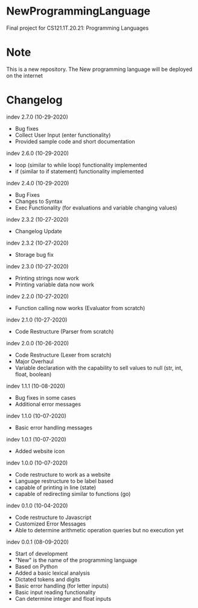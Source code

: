 # NewProgrammingLanguage
Final project for CS121.1T.20.21: Programming Languages

# Note
This is a new repository. The New programming language will be deployed on the internet

# Changelog
indev 2.7.0 (10-29-2020)
- Bug fixes
- Collect User Input (enter functionality)
- Provided sample code and short documentation

indev 2.6.0 (10-29-2020)
- loop (similar to while loop) functionality implemented
- if (similar to if statement) functionality implemented

indev 2.4.0 (10-29-2020)
- Bug Fixes
- Changes to Syntax
- Exec Functionality (for evaluations and variable changing values)

indev 2.3.2 (10-27-2020)
- Changelog Update

indev 2.3.2 (10-27-2020)
- Storage bug fix

indev 2.3.0 (10-27-2020)
- Printing strings now work
- Printing variable data now work

indev 2.2.0 (10-27-2020)
- Function calling now works (Evaluator from scratch)

indev 2.1.0 (10-27-2020)
- Code Restructure (Parser from scratch)

indev 2.0.0 (10-26-2020)
- Code Restructure (Lexer from scratch)
- Major Overhaul
- Variable declaration with the capability to sell values to null (str, int, float, boolean)

indev 1.1.1 (10-08-2020)
- Bug fixes in some cases
- Additional error messages

indev 1.1.0 (10-07-2020)
- Basic error handling messages

indev 1.0.1 (10-07-2020)
- Added website icon

indev 1.0.0 (10-07-2020)
- Code restructure to work as a website
- Language restructure to be label based
- capable of printing in line (state)
- capable of redirecting similar to functions (go)

indev 0.1.0 (10-04-2020)
- Code restructure to Javascript
- Customized Error Messages
- Able to determine arithmetic operation queries but no execution yet

indev 0.0.1 (08-09-2020)
- Start of development
- "New" is the name of the programming language
- Based on Python
- Added a basic lexical analysis
- Dictated tokens and digits
- Basic error handling (for letter inputs)
- Basic input reading functionality
- Can determine integer and float inputs